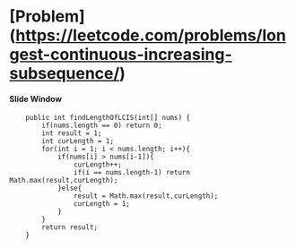 # [Problem] (https://leetcode.com/problems/longest-continuous-increasing-subsequence/)

#### Slide Window
````
    public int findLengthOfLCIS(int[] nums) {
        if(nums.length == 0) return 0;
        int result = 1;
        int curLength = 1;
        for(int i = 1; i < nums.length; i++){
            if(nums[i] > nums[i-1]){
                curLength++;
                if(i == nums.length-1) return Math.max(result,curLength);
            }else{
                result = Math.max(result,curLength);
                curLength = 1;
            }
        }
        return result;
    }
````

